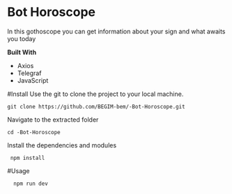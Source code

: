 # Bot Horoscope

In this gothoscope you can get information about your sign and what awaits you today

__Built With__
- Axios
- Telegraf
- JavaScript

#Install
Use the git to clone the project to your local machine.

<!-- ***  -->
    git clone https://github.com/BEGIM-bem/-Bot-Horoscope.git

Navigate to the extracted folder

    cd -Bot-Horoscope

 Install the dependencies and modules    

     npm install   

#Usage

      npm run dev    

